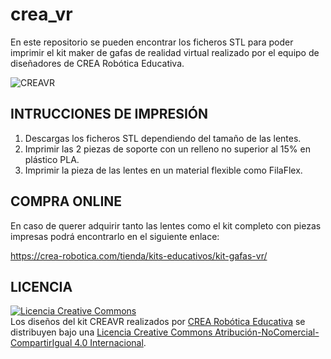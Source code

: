 # crea_vr

En este repositorio se pueden encontrar los ficheros STL para poder imprimir el kit maker de gafas de realidad virtual realizado por el equipo de diseñadores de CREA Robótica Educativa. 

![CREAVR](https://crea-robotica.com/wp-content/uploads/2016/05/IMG_3600.jpg)

## INTRUCCIONES DE IMPRESIÓN

1. Descargas los ficheros STL dependiendo del tamaño de las lentes.
2. Imprimir las 2 piezas de soporte con un relleno no superior al 15% en plástico PLA.
3. Imprimir la pieza de las lentes en un material flexible como FilaFlex.

## COMPRA ONLINE

En caso de querer adquirir tanto las lentes como el kit completo con piezas impresas podrá encontrarlo en el siguiente enlace:

https://crea-robotica.com/tienda/kits-educativos/kit-gafas-vr/

## LICENCIA

<a rel="license" href="http://creativecommons.org/licenses/by-nc-sa/4.0/"><img alt="Licencia Creative Commons" style="border-width:0" src="https://i.creativecommons.org/l/by-nc-sa/4.0/88x31.png" /></a><br /><span xmlns:dct="http://purl.org/dc/terms/" property="dct:title">Los diseños del kit CREAVR</span> realizados por <a xmlns:cc="http://creativecommons.org/ns#" href="https://crea-robotica.com/" property="cc:attributionName" rel="cc:attributionURL">CREA Robótica Educativa</a> se distribuyen bajo una <a rel="license" href="http://creativecommons.org/licenses/by-nc-sa/4.0/">Licencia Creative Commons Atribución-NoComercial-CompartirIgual 4.0 Internacional</a>.
